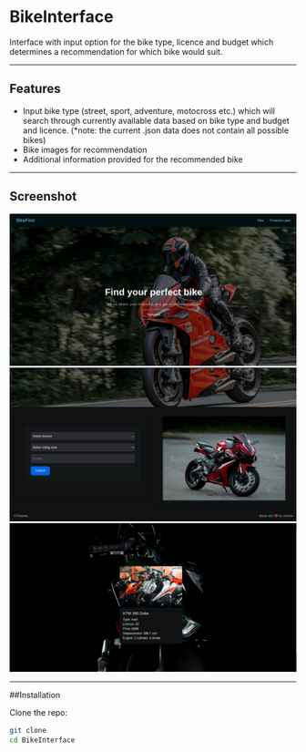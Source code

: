 # BikeInterface

Interface with input option for the bike type, licence and budget which determines a recommendation for which bike would suit.

---

## Features
- Input bike type (street, sport, adventure, motocross etc.) which will search through currently available data based on bike type and budget and licence. (*note: the current .json data does not contain all possible bikes)
- Bike images for recommendation
- Additional information provided for the recommended bike 

---

## Screenshot
![App Screenshot](./src/assets/bikeFindHome.png)
![App Screenshot](./src/assets/bikeFindForm.png)
![App Screenshot](./src/assets/bikeFindResult.png)

---

##Installation 

Clone the repo:
```bash
git clone 
cd BikeInterface
